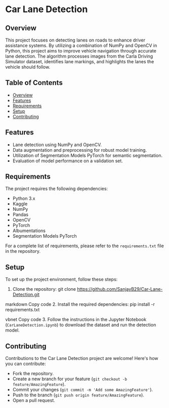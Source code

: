 # Car Lane Detection

## Overview
This project focuses on detecting lanes on roads to enhance driver assistance systems. By utilizing a combination of NumPy and OpenCV in Python, this project aims to improve vehicle navigation through accurate lane detection. The algorithm processes images from the Carla Driving Simulator dataset, identifies lane markings, and highlights the lanes the vehicle should follow.

## Table of Contents
- [Overview](#overview)
- [Features](#features)
- [Requirements](#requirements)
- [Setup](#setup)
- [Contributing](#contributing)

## Features
- Lane detection using NumPy and OpenCV.
- Data augmentation and preprocessing for robust model training.
- Utilization of Segmentation Models PyTorch for semantic segmentation.
- Evaluation of model performance on a validation set.

## Requirements
The project requires the following dependencies:
- Python 3.x
- Kaggle
- NumPy
- Pandas
- OpenCV
- PyTorch
- Albumentations
- Segmentation Models PyTorch

For a complete list of requirements, please refer to the `requirements.txt` file in the repository.

## Setup
To set up the project environment, follow these steps:

1. Clone the repository:
git clone https://github.com/SanjayB29/Car-Lane-Detection.git

markdown
Copy code
2. Install the required dependencies:
pip install -r requirements.txt

vbnet
Copy code
3. Follow the instructions in the Jupyter Notebook (`CarLaneDetection.ipynb`) to download the dataset and run the detection model.

## Contributing
Contributions to the Car Lane Detection project are welcome! Here's how you can contribute:
- Fork the repository.
- Create a new branch for your feature (`git checkout -b feature/AmazingFeature`).
- Commit your changes (`git commit -m 'Add some AmazingFeature'`).
- Push to the branch (`git push origin feature/AmazingFeature`).
- Open a pull request.
